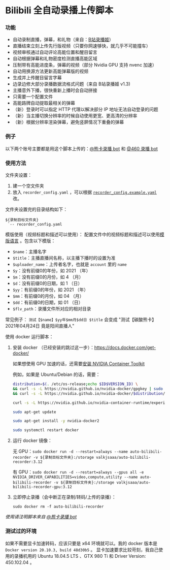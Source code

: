 Bilibili 全自动录播上传脚本
======

### 功能

* 自动录制直播，弹幕，和礼物（来自：[B站录播姬](https://github.com/Bililive/BililiveRecorder)）
* 直播结束立刻上传先行版视频（只要你网速够快，就几乎不可能撞车）
* 视频审核通过自动评论高能位置和醒目留言
* 自动根据弹幕和礼物密度检测直播高能区域
* 压制带有高能进度条，弹幕的视频（部分 Nvidia GPU 支持 nvenc 加速）
* 自动用换源方法更新高能弹幕版的视频
* 生成并上传醒目留言字幕
* 边录边修大部分录播数据流格式问题（来自 B站录播姬 v1.3)
* 主播意外下播，很快重新上播时会自动拼接
* 只需要一个配置文件
* 高能路牌自动提取最相关的弹幕
* （新）登录时可以指定 HTTP 代理以解决部分 IP 地址无法自动登录的问题
* （新）当主播切换分辨率的时候自动使用更宽、更高清的分辨率
* （新）根据分辨率渲染弹幕，避免竖屏情况下重叠的弹幕

### 例子

以下两个账号主要都是用这个脚本上传的：[@熊卡录播 bot](https://space.bilibili.com/1576916333) 和 [@460 录播 bot](https://space.bilibili.com/75980004)

### 使用方法

文件夹设置：
1. 建一个空文件夹
2. 放入 `recorder_config.yaml` ，可以根据 [`recorder_config.example.yaml`](https://github.com/valkjsaaa/auto-bilibili-recorder/blob/master/example_dir/recorder_config.example.yaml) 改。


文件夹设置完的目录结构如下：
```
${录制目标文件夹}
 `-- recorder_config.yaml
```

模版使用（视频标题和描述可以使用）：
配置文件中的视频标题和描述可以使用[模版语言](https://docs.python.org/3/library/string.html#template-strings) 。包含以下模版：
* `$name`：主播名字
* `$title`：主播直播间名称，以主播下播时的设置为准
* `$uploader_name`：上传者名字，也就是 `account` 里的 `name`
* `$y`：没有前缀0的年份，如 2021 （年）
* `$m`：没有前缀0的月份，如 4 （月）
* `$d`：没有前缀0的日期，如 1 （日）
* `$yy`：有前缀0的年份，如 2021 （年）
* `$mm`：有前缀0的月份，如 04 （月）
* `$dd`：有前缀0的日期，如 01 （日）
* `$flv_path`：录播文件所对应的相对目录

常见例子：
  `测试【$name】$yy年$mm月$dd日 $title` 会变成 "测试【碳酸熊卡】2021年04月24日 竟是阳间直播人"

使用 docker 运行脚本：

1. 安装 docker （已经安装的跳过这一步）：https://docs.docker.com/get-docker/

   如果想使用 GPU 加速的话，还需要[安装 NVIDIA Container Toolkit](https://docs.nvidia.com/datacenter/cloud-native/container-toolkit/install-guide.html#setting-up-nvidia-container-toolkit)

   例如，如果是 Ubuntu/Debian 的话，需要：
   ```bash
   distribution=$(. /etc/os-release;echo $ID$VERSION_ID) \
   && curl -s -L https://nvidia.github.io/nvidia-docker/gpgkey | sudo apt-key add - \
   && curl -s -L https://nvidia.github.io/nvidia-docker/$distribution/nvidia-docker.list | sudo tee /etc/apt/sources.list.d/nvidia-docker.list
   
   curl -s -L https://nvidia.github.io/nvidia-container-runtime/experimental/$distribution/nvidia-container-runtime.list | sudo tee /etc/apt/sources.list.d/nvidia-container-runtime.list
   
   sudo apt-get update
   
   sudo apt-get install -y nvidia-docker2
   
   sudo systemctl restart docker
   ```
   
2. 运行 docker 镜像：

   无 GPU：`sudo docker run -d --restart=always --name auto-bilibili-recorder -v ${录制目标文件夹}:/storage valkjsaaa/auto-bilibili-recorder:3.12`

   有 GPU：`sudo docker run -d --restart=always --gpus all -e NVIDIA_DRIVER_CAPABILITIES=video,compute,utility --name auto-bilibili-recorder -v ${录制目标文件夹}:/storage valkjsaaa/auto-bilibili-recorder-gpu:3.12`

3. 立即停止录播（会中断正在录制/转码/上传的录播）：

   `sudo docker rm -f auto-bilibili-recorder`


*使用请注明脚本来自 [@熊卡录播 bot](https://space.bilibili.com/1576916333)*
   

### 测试过的环境

如果不需要显卡加速转码，应该只要是 x64 环境就可以。我的 docker 版本是 `Docker version 20.10.3, build 48d30b5` 。
显卡加速要求比较苛刻，我自己使用的录播机用的 Ubuntu 18.04.5 LTS 、GTX 980 Ti 和 Driver Version: 450.102.04 。
